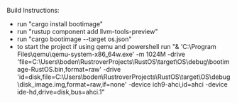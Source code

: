 Build Instructions:
- run "cargo install bootimage"
- run "rustup component add llvm-tools-preview"
- run "cargo bootimage --target os.json"
- to start the project if using qemu and powershell run "& 'C:\Program Files\qemu\qemu-system-x86_64w.exe' -m 1024M -drive 'file=C:\Users\boden\RustroverProjects\RustOS\target\OS\debug\bootimage-RustOS.bin,format=raw' -drive 'id=disk,file=C:\Users\boden\RustroverProjects\RustOS\target\OS\debug\disk_image.img,format=raw,if=none' -device ich9-ahci,id=ahci -device ide-hd,drive=disk,bus=ahci.1"
